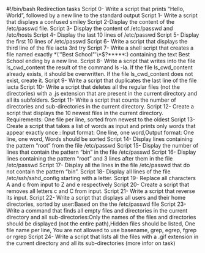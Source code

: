 #!/bin/bash
Redirection tasks
Script 0- Write a script that prints “Hello, World”, followed by a new line to the standard output
Script 1- Write a script that displays a confused smiley
Script 2-Display the content of the /etc/passwd file.
Script 3- Display the content of /etc/passwd and /etc/hosts
Script 4- Display the last 10 lines of /etc/passwd
Script 5- Display the first 10 lines of /etc/passwd
Script 6- Write a script that displays the third line of the file iacta 3rd try
Script 7- Write a shell script that creates a file named exactly \*\\'"Best School"\'\\*$\?\*\*\*\*\*:) containing the text Best School ending by a new line.
Script 8- Write a script that writes into the file ls_cwd_content the result of the command ls -la. If the file ls_cwd_content already exists, it should be overwritten. If the file ls_cwd_content does not exist, create it.
Script 9- Write a script that duplicates the last line of the file iacta
Script 10- Write a script that deletes all the regular files (not the directories) with a .js extension that are present in the current directory and all its subfolders.
Script 11- Write a script that counts the number of directories and sub-directories in the current directory.
Script 12- Create a script that displays the 10 newest files in the current directory. Requirements: One file per line, sorted from newest to the oldest
Script 13- Create a script that takes a list of words as input and prints only words that appear exactly once : Input format: One line, one word,Output format: One line, one word, Words should be sorted
Script 14- Display lines containing the pattern “root” from the file /etc/passwd
Script 15- Display the number of lines that contain the pattern “bin” in the file /etc/passwd
Script 16- Display lines containing the pattern “root” and 3 lines after them in the file /etc/passwd
Script 17- Display all the lines in the file /etc/passwd that do not contain the pattern “bin”.
Script 18- Display all lines of the file /etc/ssh/sshd_config starting with a letter.
Script 19- Replace all characters A and c from input to Z and e respectively
Script 20- Create a script that removes all letters c and C from input.
Script 21- Write a script that reverse its input.
Script 22- Write a script that displays all users and their home directories, sorted by user:Based on the the /etc/passwd file
Script 23- Write a command that finds all empty files and directories in the current directory and all sub-directories:Only the names of the files and directories should be displayed (not the entire path),Hidden files should be listed, One file name per line, You are not allowed to use basename, grep, egrep, fgrep or rgrep
Script 24- Write a script that lists all the files with a .gif extension in the current directory and all its sub-directories (more infor on task)
